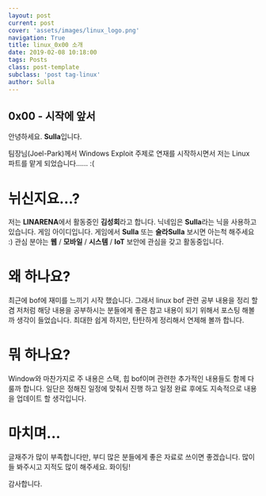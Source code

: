 ```yaml
---
layout: post
current: post
cover: 'assets/images/linux_logo.png'
navigation: True
title: linux_0x00 소개
date: 2019-02-08 10:18:00
tags: Posts
class: post-template
subclass: 'post tag-linux'
author: Sulla
---
```


## 0x00 - 시작에 앞서

안녕하세요. **Sulla**입니다.

팀장님(Joel-Park)께서 Windows Exploit 주제로 연재를 시작하시면서 저는 Linux 파트를 맡게 되었습니다…… :(

# 뉘신지요...?

저는 **LINARENA**에서 활동중인 **김성회**라고 합니다.
닉네임은 **Sulla**라는 닉을 사용하고있습니다. 게임 아이디입니다. 게임에서 **Sulla** 또는 **술라Sulla** 보시면 아는척 해주세요 :)
관심 분야는 **웹** / **모바일** / **시스템** / **IoT** 보안에 관심을 갖고 활동중입니다.

# 왜 하나요?

최근에 bof에 재미를 느끼기 시작 했습니다. 그래서 linux bof 관련 공부 내용을 정리 할 겸 저처럼 해당 내용을 공부하시는 분들에게 좋은 참고 내용이 되기 위해서 포스팅 해볼까 생각이 들었습니다. 
최대한 쉽게 하지만, 탄탄하게 정리해서 연제해 볼까 합니다.

# 뭐 하나요?

Window와 마찬가지로 주 내용은 스택, 힙 bof이며 관련한 추가적인 내용들도 함께 다룰까 합니다. 일단은 정해진 일정에 맞춰서 진행 하고 일정 완료 후에도 지속적으로 내용을 업데이트 할 생각입니다.

# 마치며...

글재주가 많이 부족합니다만, 부디 많은 분들에게 좋은 자료로 쓰이면 좋겠습니다. 
많이들 봐주시고 지적도 많이 해주세요. 화이팅!

감사합니다.
